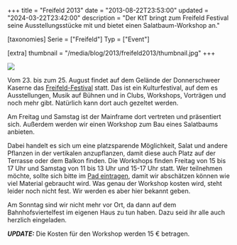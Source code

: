 +++
title = "Freifeld 2013"
date = "2013-08-22T23:53:00"
updated = "2024-03-22T23:42:00"
description = "Der KtT bringt zum Freifeld Festival seine Ausstellungsstücke mit und bietet einen Salatbaum-Workshop an."

[taxonomies]
Serie = ["Freifeld"]
Typ = ["Event"]

[extra]
thumbnail = "/media/blog/2013/freifeld2013/thumbnail.jpg"
+++

![](/media/blog/2013/freifeld2013/img1.jpg)

Vom 23. bis zum 25. August findet auf dem Gelände der Donnerschweer Kaserne das [Freifeld-Festival](http://www.freifeld-festival.de/) statt. Das ist ein Kulturfestival, auf dem es Ausstellungen, Musik auf Bühnen und in Clubs, Workshops, Vorträgen und noch mehr gibt. Natürlich kann dort auch gezeltet werden.

Am Freitag und Samstag ist der Mainframe dort vertreten und präsentiert sich. Außerdem werden wir einen Workshop zum Bau eines Salatbaums anbieten.

Dabei handelt es sich um eine platzsparende Möglichkeit, Salat und andere Pflanzen in der vertikalen anzupflanzen, damit diese auch Platz auf der Terrasse oder dem Balkon finden. Die Workshops finden Freitag von 15 bis 17 Uhr und Samstag von 11 bis 13 Uhr und 15-17 Uhr statt. Wer teilnehmen möchte, sollte sich bitte im [Pad eintragen](http://pad.kreativitaet-trifft-technik.de/p/freifeld_anmeldungen), damit wir abschätzen können wie viel Material gebraucht wird. Was genau der Workshop kosten wird, steht leider noch nicht fest. Wir werden es aber hier bekannt geben.

Am Sonntag sind wir nicht mehr vor Ort, da dann auf dem Bahnhofsviertelfest im eigenen Haus zu tun haben. Dazu seid ihr alle auch herzlich eingeladen.

***UPDATE:*** Die Kosten für den Workshop werden 15 € betragen.


